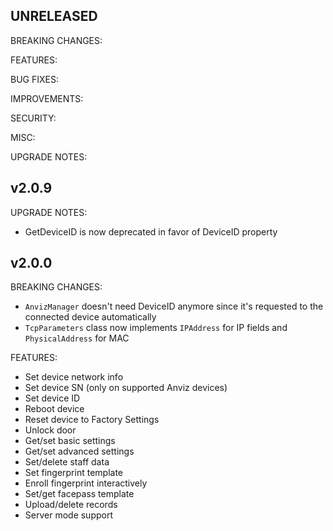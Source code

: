 ## UNRELEASED
BREAKING CHANGES:

FEATURES:

BUG FIXES:

IMPROVEMENTS:

SECURITY:

MISC:

UPGRADE NOTES:

## v2.0.9
UPGRADE NOTES:
* GetDeviceID is now deprecated in favor of DeviceID property


## v2.0.0
BREAKING CHANGES:

* `AnvizManager` doesn't need DeviceID anymore since it's requested to the connected device automatically
* `TcpParameters` class now implements `IPAddress` for IP fields and `PhysicalAddress` for MAC

FEATURES:

* Set device network info
* Set device SN (only on supported Anviz devices)
* Set device ID
* Reboot device
* Reset device to Factory Settings
* Unlock door
* Get/set basic settings
* Get/set advanced settings
* Set/delete staff data
* Set fingerprint template
* Enroll fingerprint interactively
* Set/get facepass template
* Upload/delete records
* Server mode support
